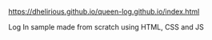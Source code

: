 https://dhelirious.github.io/queen-log.github.io/index.html

Log In sample made from scratch using HTML, CSS and JS
